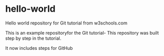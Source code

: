 # hello-world
Hello world repository for Git tutorial from w3schools.com

This is an example repositoryfor the Git tutorial-
This repository was built step by step in the tutorial.

It now includes steps for GitHub
